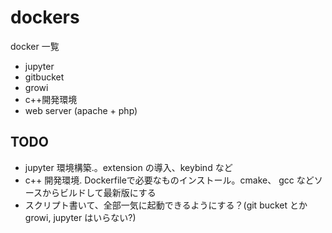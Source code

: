 # dockers

docker 一覧

- jupyter
- gitbucket
- growi
- c++開発環境
- web server (apache + php)

## TODO

- jupyter 環境構築.。extension の導入、keybind など
- c++ 開発環境. Dockerfileで必要なものインストール。cmake、 gcc などソースからビルドして最新版にする
- スクリプト書いて、全部一気に起動できるようにする？(git bucket とか growi, jupyter はいらない?)
